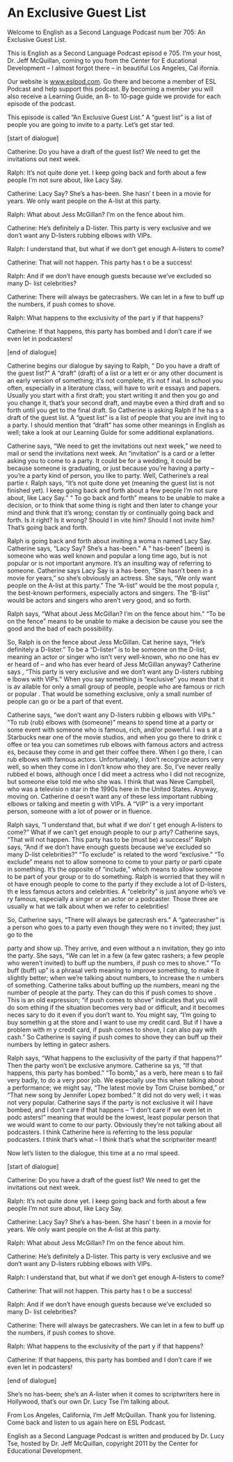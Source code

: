 # An Exclusive Guest List

Welcome to English as a Second Language Podcast num ber 705: An Exclusive Guest List.   

This is English as a Second Language Podcast episod e 705.  I’m your host, Dr. Jeff McQuillan, coming to you from the Center for E ducational Development – I almost forgot there – in beautiful Los Angeles, Cal ifornia. 

Our website is www.eslpod.com.  Go there and become  a member of ESL Podcast and help support this podcast.  By becoming  a member you will also receive a Learning Guide, an 8- to 10-page guide we  provide for each episode of the podcast. 

This episode is called “An Exclusive Guest List.”  A “guest list” is a list of people you are going to invite to a party.  Let’s get star ted. 

[start of dialogue] 

Catherine:  Do you have a draft of the guest list?  We need to get the invitations out next week. 

Ralph:  It’s not quite done yet.  I keep going back  and forth about a few people I’m not sure about, like Lacy Say. 

Catherine:  Lacy Say?  She’s a has-been.  She hasn’ t been in a movie for years. We only want people on the A-list at this party.   

Ralph:  What about Jess McGillan?  I’m on the fence  about him.   

Catherine:  He’s definitely a D-lister.  This party  is very exclusive and we don’t want any D-listers rubbing elbows with VIPs.   

Ralph:  I understand that, but what if we don’t get  enough A-listers to come?   

Catherine:  That will not happen.  This party has t o be a success!   

Ralph:  And if we don’t have enough guests because we’ve excluded so many D- list celebrities? 

Catherine:  There will always be gatecrashers.  We can let in a few to buff up the numbers, if push comes to shove.  

 Ralph:  What happens to the exclusivity of the part y if that happens? 

Catherine:  If that happens, this party has bombed and I don’t care if we even let in podcasters! 

[end of dialogue] 

Catherine begins our dialogue by saying to Ralph, “ Do you have a draft of the guest list?”  A “draft” (draft) of a list or a lett er or any other document is an early version of something; it’s not complete, it’s not f inal.  In school you often, especially in a literature class, will have to writ e essays and papers.  Usually you start with a first draft; you start writing it and then you go and you change it, that’s your second draft, and maybe even a third draft and  so forth until you get to the final draft.  So Catherine is asking Ralph if he ha s a draft of the guest list.  A “guest list” is a list of people that you are invit ing to a party.  I should mention that “draft” has some other meanings in English as well;  take a look at our Learning Guide for some additional explanations.   

Catherine says, “We need to get the invitations out  next week,” we need to mail or send the invitations next week.  An “invitation”  is a card or a letter asking you to come to a party.  It could be for a wedding, it could be because someone is graduating, or just because you’re having a party –  you’re a party kind of person, you like to party.  Well, Catherine’s a real partie r.  Ralph says, “It’s not quite done yet (meaning the guest list is not finished yet).  I keep going back and forth about a few people I’m not sure about, like Lacy Say.”  “ To go back and forth” means to be unable to make a decision, or to think that some thing is right and then later to change your mind and think that it’s wrong; constan tly or continually going back and forth.  Is it right?  Is it wrong?  Should I in vite him?  Should I not invite him? That’s going back and forth.   

Ralph is going back and forth about inviting a woma n named Lacy Say. Catherine says, “Lacy Say?  She’s a has-been.”  A “ has-been” (been) is someone who was well known and popular a long time ago, but is not popular or is not important anymore.  It’s an insulting way of  referring to someone. Catherine says Lacy Say is a has-been, “She hasn’t been in a movie for years,” so she’s obviously an actress.  She says, “We only want people on the A-list at this party.”  The “A-list” would be the most popula r, the best-known performers, especially actors and singers.  The “B-list” would be actors and singers who aren’t very good, and so forth.   

Ralph says, “What about Jess McGillan?  I’m on the fence about him.”  “To be on the fence” means to be unable to make a decision be cause you see the good and the bad of each possibility.   

So, Ralph is on the fence about Jess McGillan.  Cat herine says, “He’s definitely a D-lister.”  To be a “D-lister” is to be someone on the D-list, meaning an actor or singer who isn’t very well-known, who no one has ev er heard of – and who has ever heard of Jess McGillan anyway?  Catherine says , “This party is very exclusive and we don’t want any D-listers rubbing e lbows with VIPs.”  When you say something is “exclusive” you mean that it is av ailable for only a small group of people, people who are famous or rich or popular .  That would be something exclusive, only a small number of people can go or be a part of that event.   

Catherine says, “we don’t want any D-listers rubbin g elbows with VIPs.”  “To rub (rub) elbows with (someone)” means to spend time at  a party or some event with someone who is famous, rich, and/or powerful.  I wa s at a Starbucks near one of the movie studios, and when you go there to drink c offee or tea you can sometimes rub elbows with famous actors and actress es, because they come in and get their coffee there.  When I go there, I can  rub elbows with famous actors. Unfortunately, I don’t recognize actors very well, so when they come in I don’t know who they are.  So, I’ve never really rubbed el bows, although once I did meet a actress who I did not recognize, but someone  else told me who she was. I think that was Neve Campbell, who was a televisio n star in the 1990s here in the United States.  Anyway, moving on.  Catherine d oesn’t want any of these less important rubbing elbows or talking and meetin g with VIPs.  A “VIP” is a very important person, someone with a lot of power or in fluence. 

Ralph says, “I understand that, but what if we don’ t get enough A-listers to come?”  What if we can’t get enough people to our p arty?  Catherine says, “That will not happen.  This party has to be (must be) a success!”  Ralph says, “And if we don’t have enough guests because we’ve excluded so many D-list celebrities?”  “To exclude” is related to the word “exclusive.”  “To exclude” means not to allow someone to come to your party or parti cipate in something.  It’s the opposite of “include,” which means to allow someone  to be part of your group or to do something.  Ralph is worried that they will n ot have enough people to come to the party if they exclude a lot of D-listers, th e less famous actors and celebrities.  A “celebrity” is just anyone who’s ve ry famous, especially a singer or an actor or a podcaster.  Those three are usually w hat we talk about when we refer to celebrities! 

So, Catherine says, “There will always be gatecrash ers.”  A “gatecrasher” is a person who goes to a party even though they were no t invited; they just go to the  

party and show up.  They arrive, and even without a n invitation, they go into the party.  She says, “We can let in a few (a few gatec rashers; a few people who weren’t invited) to buff up the numbers, if push co mes to shove.”  “To buff (buff) up” is a phrasal verb meaning to improve something,  to make it slightly better; when we’re talking about numbers, to increase the n umbers of something. Catherine talks about buffing up the numbers, meani ng the number of people at the party.  They can do this if push comes to shove .  This is an old expression; “if push comes to shove” indicates that you will do som ething if the situation becomes very bad or difficult, and it becomes neces sary to do it even if you don’t want to.  You might say, “I’m going to buy somethin g at the store and I want to use my credit card.  But if I have a problem with m y credit card, if push comes to shove, I can also pay with cash.”  So Catherine is saying if push comes to shove they can buff up their numbers by letting in gatecr ashers. 

Ralph says, “What happens to the exclusivity of the  party if that happens?”  Then the party won’t be exclusive anymore.  Catherine sa ys, “If that happens, this party has bombed.”  “To bomb,” as a verb, here mean s to fail very badly, to do a very poor job.  We especially use this when talking  about a performance; we might say, “The latest movie by Tom Cruise bombed,”  or “That new song by Jennifer Lopez bombed.”  It did not do very well; i t was not very popular. Catherine says if the party is not exclusive it wil l have bombed, and I don’t care if that happens – “I don’t care if we even let in podc asters!” meaning that would be the lowest, least popular person that we would want  to come to our party. Obviously they’re not talking about all podcasters.   I think Catherine here is referring to the less popular podcasters.  I think that’s what – I think that’s what the scriptwriter meant! 

Now let’s listen to the dialogue, this time at a no rmal speed. 

[start of dialogue] 

Catherine:  Do you have a draft of the guest list?  We need to get the invitations out next week. 

Ralph:  It’s not quite done yet.  I keep going back  and forth about a few people I’m not sure about, like Lacy Say. 

Catherine:  Lacy Say?  She’s a has-been.  She hasn’ t been in a movie for years. We only want people on the A-list at this party.   

Ralph:  What about Jess McGillan?  I’m on the fence  about him.   

Catherine:  He’s definitely a D-lister.  This party  is very exclusive and we don’t want any D-listers rubbing elbows with VIPs.   

Ralph:  I understand that, but what if we don’t get  enough A-listers to come?   

Catherine:  That will not happen.  This party has t o be a success!   

Ralph:  And if we don’t have enough guests because we’ve excluded so many D- list celebrities? 

Catherine:  There will always be gatecrashers.  We can let in a few to buff up the numbers, if push comes to shove. 

Ralph:  What happens to the exclusivity of the part y if that happens? 

Catherine:  If that happens, this party has bombed and I don’t care if we even let in podcasters! 

[end of dialogue] 

She’s no has-been; she’s an A-lister when it comes to scriptwriters here in Hollywood, that’s our own Dr. Lucy Tse I’m talking about.   

From Los Angeles, California, I’m Jeff McQuillan.  Thank you for listening.  Come back and listen to us again here on ESL Podcast. 

English as a Second Language Podcast is written and  produced by Dr. Lucy Tse, hosted by Dr. Jeff McQuillan, copyright 2011 by the  Center for Educational Development.

